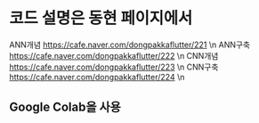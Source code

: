 # 코드 설명은 동현 페이지에서
ANN개념 https://cafe.naver.com/dongpakkaflutter/221 \n
ANN구축 https://cafe.naver.com/dongpakkaflutter/222 \n
CNN개념 https://cafe.naver.com/dongpakkaflutter/223 \n
CNN구축 https://cafe.naver.com/dongpakkaflutter/224 \n

## Google Colab을 사용
